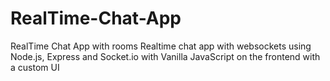 # RealTime-Chat-App
RealTime Chat App with rooms
Realtime chat app with websockets using Node.js, Express and Socket.io with Vanilla JavaScript on the frontend with a custom UI 
